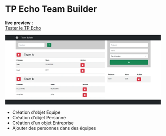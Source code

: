 # TP Echo Team Builder
**live preview** :  
[Tester le TP Echo](https://www.sevenvalley.fr/tp-javascript/tpe) 

![alt text](tpe.webp)

- Création d'objet Equipe
- Création d'objet Personne
- Création d'un objet Entreprise
- Ajouter des personnes dans des équipes
